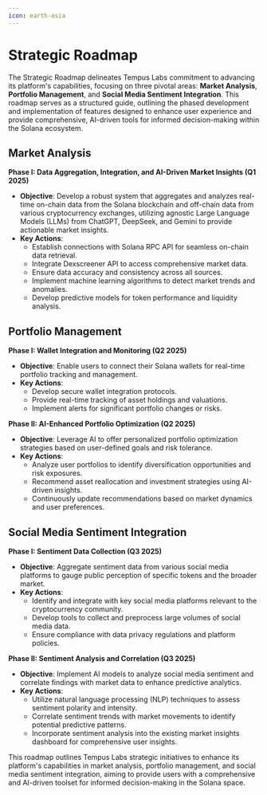 ```yaml
---
icon: earth-asia
---
```


# Strategic Roadmap

The Strategic Roadmap delineates Tempus Labs commitment to advancing its platform's capabilities, focusing on three pivotal areas: **Market Analysis**, **Portfolio Management**, and **Social Media Sentiment Integration**. This roadmap serves as a structured guide, outlining the phased development and implementation of features designed to enhance user experience and provide comprehensive, AI-driven tools for informed decision-making within the Solana ecosystem.

## Market Analysis

**Phase I: Data Aggregation, Integration, and AI-Driven Market Insights (Q1 2025)**

* **Objective**: Develop a robust system that aggregates and analyzes real-time on-chain data from the Solana blockchain and off-chain data from various cryptocurrency exchanges, utilizing agnostic Large Language Models (LLMs) from ChatGPT, DeepSeek, and Gemini to provide actionable market insights.
* **Key Actions**:
  * Establish connections with Solana RPC API for seamless on-chain data retrieval.
  * Integrate Dexscreener API to access comprehensive market data.
  * Ensure data accuracy and consistency across all sources.
  * Implement machine learning algorithms to detect market trends and anomalies.
  * Develop predictive models for token performance and liquidity analysis.

## Portfolio Management

**Phase I: Wallet Integration and Monitoring (Q2 2025)**

* **Objective**: Enable users to connect their Solana wallets for real-time portfolio tracking and management.
* **Key Actions**:
  * Develop secure wallet integration protocols.
  * Provide real-time tracking of asset holdings and valuations.
  * Implement alerts for significant portfolio changes or risks.

**Phase II: AI-Enhanced Portfolio Optimization (Q2 2025)**

* **Objective**: Leverage AI to offer personalized portfolio optimization strategies based on user-defined goals and risk tolerance.
* **Key Actions**:
  * Analyze user portfolios to identify diversification opportunities and risk exposures.
  * Recommend asset reallocation and investment strategies using AI-driven insights.
  * Continuously update recommendations based on market dynamics and user preferences.

## Social Media Sentiment Integration

**Phase I: Sentiment Data Collection (Q3 2025)**

* **Objective**: Aggregate sentiment data from various social media platforms to gauge public perception of specific tokens and the broader market.
* **Key Actions**:
  * Identify and integrate with key social media platforms relevant to the cryptocurrency community.
  * Develop tools to collect and preprocess large volumes of social media data.
  * Ensure compliance with data privacy regulations and platform policies.

**Phase II: Sentiment Analysis and Correlation (Q3 2025)**

* **Objective**: Implement AI models to analyze social media sentiment and correlate findings with market data to enhance predictive analytics.
* **Key Actions**:
  * Utilize natural language processing (NLP) techniques to assess sentiment polarity and intensity.
  * Correlate sentiment trends with market movements to identify potential predictive patterns.
  * Incorporate sentiment analysis into the existing market insights dashboard for comprehensive user insights.

This roadmap outlines Tempus Labs strategic initiatives to enhance its platform's capabilities in market analysis, portfolio management, and social media sentiment integration, aiming to provide users with a comprehensive and AI-driven toolset for informed decision-making in the Solana space.
